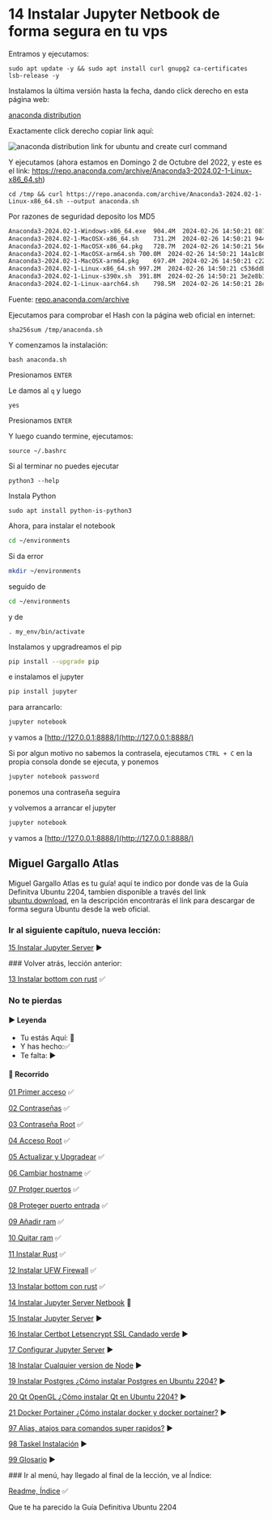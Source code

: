 # 14 Instalar Jupyter Netbook de forma segura en tu vps

Entramos y ejecutamos:

    sudo apt update -y && sudo apt install curl gnupg2 ca-certificates lsb-release -y

Instalamos la última versión hasta la fecha, dando click derecho en esta página web:

[anaconda distribution](https://www.anaconda.com/products/distribution)

Exactamente click derecho copiar link aquí:

![anaconda distribution link for ubuntu and create curl command](https://user-images.githubusercontent.com/5947268/193467631-9d94ea0c-3828-4a12-a612-544578276f66.png)

Y ejecutamos (ahora estamos en Domingo 2 de Octubre del 2022, y este es el link: https://repo.anaconda.com/archive/Anaconda3-2024.02-1-Linux-x86_64.sh)

    cd /tmp && curl https://repo.anaconda.com/archive/Anaconda3-2024.02-1-Linux-x86_64.sh --output anaconda.sh


Por razones de seguridad deposito los MD5

```sh
Anaconda3-2024.02-1-Windows-x86_64.exe	904.4M	2024-02-26 14:50:21	087c633e355bc709222ad9e0dbad77abeed84f7e06dbdbecae84ba8b3660429e
Anaconda3-2024.02-1-MacOSX-x86_64.sh	731.2M	2024-02-26 14:50:21	944aee9b90f7d8a2a997d0337cb37219757f22e76c10de38c7c68191c6b5b226
Anaconda3-2024.02-1-MacOSX-x86_64.pkg	728.7M	2024-02-26 14:50:21	56ed87ad85b1203fad1dc7c5c4e6ac2034f3a69d676ea83f78bd1b7f10ca6a8a
Anaconda3-2024.02-1-MacOSX-arm64.sh	700.0M	2024-02-26 14:50:21	14a1c80af18c2c2e743e63cdb41228cd554a3fdb250563b6978348c80b6860f6
Anaconda3-2024.02-1-MacOSX-arm64.pkg	697.4M	2024-02-26 14:50:21	c22f864ceb962c89b5dbb9170c64acc5ee02dd96af988b0ecc3bf2f880ce8928
Anaconda3-2024.02-1-Linux-x86_64.sh	997.2M	2024-02-26 14:50:21	c536ddb7b4ba738bddbd4e581b29308cb332fa12ae3fa2cd66814bd735dff231
Anaconda3-2024.02-1-Linux-s390x.sh	391.8M	2024-02-26 14:50:21	3e2e8b17ea9a5caafd448f52e01435998b2e1ce102040a924d5bd6e05a1d735b
Anaconda3-2024.02-1-Linux-aarch64.sh	798.5M	2024-02-26 14:50:21	28c5bed6fba84f418516e41640c7937514aabd55e929a8f66937c737303c7bba
```

Fuente: [repo.anaconda.com/archive](https://repo.anaconda.com/archive/)

Ejecutamos para comprobar el Hash con la página web oficial en internet:

    sha256sum /tmp/anaconda.sh

Y comenzamos la instalación:

    bash anaconda.sh

Presionamos `ENTER`

Le damos al `q` y luego

    yes

Presionamos `ENTER`

Y luego cuando termine, ejecutamos:

    source ~/.bashrc

Si al terminar no puedes ejecutar

    python3 --help

Instala Python

    sudo apt install python-is-python3

Ahora, para instalar el notebook

```sh
cd ~/environments
```

Si da error

```sh
mkdir ~/environments
```

seguido de

```sh
cd ~/environments
```

y de

```
. my_env/bin/activate
```

Instalamos y upgradreamos el pip

```sh
pip install --upgrade pip
```

e instalamos el jupyter

```sh
pip install jupyter
```

para arrancarlo:

```sh
jupyter notebook
```

y vamos a [http://127.0.0.1:8888/](http://127.0.0.1:8888/)

Si por algun motivo no sabemos la contrasela, ejecutamos `CTRL + C` en la propia consola donde se ejecuta, y ponemos


```sh
jupyter notebook password
```

ponemos una contraseña seguira

y volvemos a arrancar el jupyter

```sh
jupyter notebook
```

y vamos a [http://127.0.0.1:8888/](http://127.0.0.1:8888/)


## Miguel Gargallo Atlas

Miguel Gargallo Atlas es tu guía! aquí te indico por donde vas de la Guía Definitva Ubuntu 2204, tambien disponible a través del link [ubuntu.download](https://ubuntu.download), en la descripción encontrarás el link para descargar de forma segura Ubuntu desde la web oficial.

### Ir al siguiente capítulo, nueva lección:

[15 Instalar Jupyter Server](https://github.com/miguelgargallo/Guia-Definitiva-Ubuntu-2204/blob/main/15%20Instalar%20Jupyter%20Server%20Netbook%20de%20forma%20segura%20en%20tu%20vps.md) ▶️

### Volver atrás, lección anterior:

[13 Instalar bottom con rust](https://github.com/miguelgargallo/Guia-Definitiva-Ubuntu-2204/blob/main/13%20Instalar%20bottom%20con%20rust%20de%20forma%20segura%20en%20tu%20vps.md) ✅


### No te pierdas

#### ▶️ Leyenda

- Tu estás Aquí: 💚
- Y has hecho:✅
- Te falta: ▶️

#### 🎉 Recorrido

[01 Primer acceso](https://github.com/miguelgargallo/Guia-Definitiva-Ubuntu-2204/blob/main/01%20Primer%20acceso:%20%C2%BFC%C3%B3mo%20acceder%20a%20mi%20servidor%20VPS%20Ubuntu%2022.04%20LTS%20por%20primera%20vez%3F.md) ✅

[02 Contraseñas](https://github.com/miguelgargallo/Guia-Definitiva-Ubuntu-2204/blob/main/02%20Contrase%C3%B1as:%20%C2%BFC%C3%B3mo%20cambio%20las%20contrase%C3%B1as%20de%20mis%20usuarios%20en%20servidor%20VPS%20Ubuntu%2022.04%20LTS%3F.md) ✅

[03 Contraseña Root](https://github.com/miguelgargallo/Guia-Definitiva-Ubuntu-2204/blob/main/03%20Contrase%C3%B1a%20Root:%20%C2%BFC%C3%B3mo%20cambio%20la%20contrase%C3%B1a%20a%20root%20de%20mis%20usuarios%20en%20servidor%20VPS%20Ubuntu%2022.04%20LTS%3F.md) ✅

[04 Acceso Root](https://github.com/miguelgargallo/Guia-Definitiva-Ubuntu-2204/blob/main/04%20Acceso%20Root:%20%C2%BFC%C3%B3mo%20acceder%20con%20root%20por%20ssh%20en%20mi%20servidor%20VPS%20Ubuntu%2022.04%20LTS%3F.md) ✅

[05 Actualizar y Upgradear](https://github.com/miguelgargallo/Guia-Definitiva-Ubuntu-2204/blob/main/05%20Actualizar%20y%20Upgradear:%20%C2%BFC%C3%B3mo%20actualizo%20y%20upgradeo%20mi%20servidor%20VPS%20Ubuntu%2022.04%20LTS%3F.md) ✅

[06 Cambiar hostname](https://github.com/miguelgargallo/Guia-Definitiva-Ubuntu-2204/blob/main/06%20Cambiar%20hostname:%20%C2%BFC%C3%B3mo%20cambio%20el%20hostname%20a%20mi%20servidor%20VPS%20Ubuntu%2022.04%20LTS%3F.md) ✅

[07 Protger puertos](https://github.com/miguelgargallo/Guia-Definitiva-Ubuntu-2204/blob/main/07%20Protger%20puertos:%20%C2%BFC%C3%B3mo%20configurar%20de%20forma%20segura%20los%20puertos%20a%20mi%20servidor%20VPS%20Ubuntu%2022.04%20LTS%3F.md) ✅

[08 Proteger puerto entrada](https://github.com/miguelgargallo/Guia-Definitiva-Ubuntu-2204/blob/main/08%20Proteger%20puerto%20entrada:%20%C2%BFC%C3%B3mo%20configurar%20de%20forma%20segura%20el%20puerto%20de%20entrada%20a%20mi%20servidor%20VPS%20Ubuntu%2022.04%20LTS%3F.md) ✅

[09 Añadir ram](https://github.com/miguelgargallo/Guia-Definitiva-Ubuntu-2204/blob/main/09%20A%C3%B1adir%20ram:%20%C2%BFC%C3%B3mo%20a%C3%B1adir%20de%20forma%20segura%20m%C3%A1s%20ram%20a%20mi%20servidor%20VPS%20Ubuntu%2022.04%20LTS%3F.md) ✅

[10 Quitar ram](https://github.com/miguelgargallo/Guia-Definitiva-Ubuntu-2204/blob/main/10%20Quitar%20ram:%20%C2%BFC%C3%B3mo%20a%C3%B1adir%20de%20forma%20segura%20m%C3%A1s%20ram%20a%20mi%20servidor%20VPS%20Ubuntu%2022.04%20LTS%3F.md) ✅

[11 Instalar Rust](https://github.com/miguelgargallo/Guia-Definitiva-Ubuntu-2204/blob/main/11%20Instalar%20Rust:%20%C2%BFC%C3%B3mo%20instalar%20Rust%20de%20forma%20segura%20en%20mi%20VPS%20Ubuntu%2022.04%20LTS%3F.md) ✅

[12 Instalar UFW Firewall](https://github.com/miguelgargallo/Guia-Definitiva-Ubuntu-2204/blob/main/12%20Instalar%20ufw%20para%20puertos%20Ubuntu%2022.04-LTS-Server-VPS.md) ✅

[13 Instalar bottom con rust](https://github.com/miguelgargallo/Guia-Definitiva-Ubuntu-2204/blob/main/13%20Instalar%20bottom%20con%20rust%20de%20forma%20segura%20en%20tu%20vps.md) ✅

[14 Instalar Jupyter Server Netbook](https://github.com/miguelgargallo/Guia-Definitiva-Ubuntu-2204/blob/main/14%20Instalar%20Jupyter%20Netbook%20de%20forma%20segura%20en%20tu%20vps.md) 💚

[15 Instalar Jupyter Server](https://github.com/miguelgargallo/Guia-Definitiva-Ubuntu-2204/blob/main/15%20Instalar%20Jupyter%20Server%20Netbook%20de%20forma%20segura%20en%20tu%20vps.md) ▶️

[16 Instalar Certbot Letsencrypt SSL Candado verde](https://github.com/miguelgargallo/Guia-Definitiva-Ubuntu-2204/blob/main/16%20Instalar%20Certbot%20LetsEncrypt%20de%20forma%20segura%20en%20tu%20vps.md) ▶️

[17 Configurar Jupyter Server](https://github.com/miguelgargallo/Guia-Definitiva-Ubuntu-2204/blob/main/17%20Configurar%20Jupyter%20Server%20Netbook%20de%20forma%20segura%20en%20tu%20vps.md) ▶️

[18 Instalar Cualquier version de Node](https://github.com/miguelgargallo/Guia-Definitiva-Ubuntu-2204/blob/main/18%20Instalar%20Node%20¿Cómo%20instalar%20cualquier%20versión%20de%20Node%20en%20tu%20VPS%20Ubuntu%202204%20LTS%3F.md) ▶️

[19 Instalar Postgres ¿Cómo instalar Postgres en Ubuntu 2204?](https://github.com/miguelgargallo/Guia-Definitiva-Ubuntu-2204/blob/main/19%20Instalar%20Postgres%20%C2%BFC%C3%B3mo%20instalar%20Postgres%20en%20Ubuntu%202204%3F.md) ▶️

[20 Qt OpenGL ¿Cómo instalar Qt en Ubuntu 2204?](https://github.com/miguelgargallo/Guia-Definitiva-Ubuntu-2204/blob/main/20%20Qt%20OpenGL%20%C2%BFC%C3%B3mo%20instalar%20Qt%20en%20Ubuntu%202204%3F.md) ▶️

[21 Docker Portainer ¿Cómo instalar docker y docker portainer?](https://github.com/miguelgargallo/Guia-Definitiva-Ubuntu-2204/blob/main/21%20Docker%20Portainer%20%C2%BFC%C3%B3mo%20instalar%20docker%20y%20docker%20portainer%3F.md) ▶️

[97 Alias, atajos para comandos super rapidos?](https://github.com/miguelgargallo/Guia-Definitiva-Ubuntu-2204/blob/main/97%20Alias%2C%20atajos%20para%20comandos%20super%20rapidos.md) ▶️

[98 Taskel Instalación](https://github.com/miguelgargallo/Guia-Definitiva-Ubuntu-2204/blob/main/98%20Taskel%20Instalaci%C3%B3n.md) ▶️

[99 Glosario](https://github.com/miguelgargallo/Guia-Definitiva-Ubuntu-2204/blob/main/99%20Glosario%20b%C3%A1sico%20de%20comandos%20%C2%BFC%C3%B3mo%20escribo%20los%20comandos%20b%C3%A1sicos%20en%20mi%20servidor%20VPS%20Ubuntu%2022.04%20LTS%3F.md) ▶️

### Ir al menú, hay llegado al final de la lección, ve al Índice:

[Readme, Índice](https://github.com/miguelgargallo/Guia-Definitiva-Ubuntu-2204/blob/main/README.md) ✅

Que te ha parecido la Guía Definitiva Ubuntu 2204

